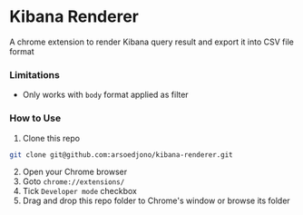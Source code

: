 # Kibana Renderer

A chrome extension to render Kibana query result and export it into CSV file format

### Limitations

* Only works with `body` format applied as filter

### How to Use

1. Clone this repo

```bash
git clone git@github.com:arsoedjono/kibana-renderer.git
```

2. Open your Chrome browser
3. Goto `chrome://extensions/`
4. Tick `Developer mode` checkbox
5. Drag and drop this repo folder to Chrome's window or browse its folder
